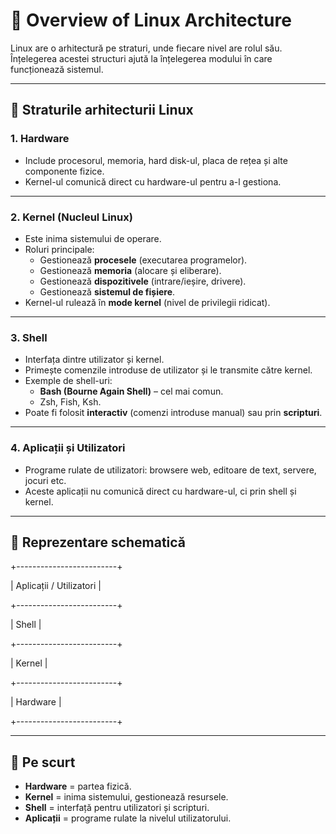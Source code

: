 # 📘 Overview of Linux Architecture  

Linux are o arhitectură pe straturi, unde fiecare nivel are rolul său. Înțelegerea acestei structuri ajută la înțelegerea modului în care funcționează sistemul.  

---

## 🔹 Straturile arhitecturii Linux  

### 1. **Hardware**  
- Include procesorul, memoria, hard disk-ul, placa de rețea și alte componente fizice.  
- Kernel-ul comunică direct cu hardware-ul pentru a-l gestiona.  

---

### 2. **Kernel (Nucleul Linux)**  
- Este inima sistemului de operare.  
- Roluri principale:  
  - Gestionează **procesele** (executarea programelor).  
  - Gestionează **memoria** (alocare și eliberare).  
  - Gestionează **dispozitivele** (intrare/ieșire, drivere).  
  - Gestionează **sistemul de fișiere**.  
- Kernel-ul rulează în **mode kernel** (nivel de privilegii ridicat).  

---

### 3. **Shell**  
- Interfața dintre utilizator și kernel.  
- Primește comenzile introduse de utilizator și le transmite către kernel.  
- Exemple de shell-uri:  
  - **Bash (Bourne Again Shell)** – cel mai comun.  
  - Zsh, Fish, Ksh.  
- Poate fi folosit **interactiv** (comenzi introduse manual) sau prin **scripturi**.  

---

### 4. **Aplicații și Utilizatori**  
- Programe rulate de utilizatori: browsere web, editoare de text, servere, jocuri etc.  
- Aceste aplicații nu comunică direct cu hardware-ul, ci prin shell și kernel.  

---

## 🔹 Reprezentare schematică  
+-------------------------+

| Aplicații / Utilizatori |

+-------------------------+

| Shell |

+-------------------------+

| Kernel |

+-------------------------+

| Hardware |

+-------------------------+

---

## 🔹 Pe scurt  
- **Hardware** = partea fizică.  
- **Kernel** = inima sistemului, gestionează resursele.  
- **Shell** = interfață pentru utilizatori și scripturi.  
- **Aplicații** = programe rulate la nivelul utilizatorului.  

